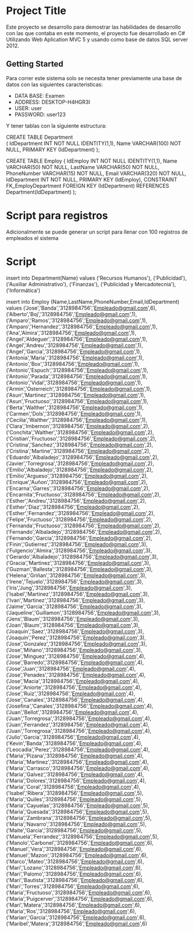 # Project Title

Este proyecto se desarrollo para demostrar las habilidades de desarrollo con las que contaba en este momento, el proyecto fue desarrollado en C# Utilizando Web Aplication MVC 5 y usando como base de datos SQL server 2012.

## Getting Started

Para correr este sistema solo se necesita tener previamente una base de datos con las siguientes caracteristicas:

* DATA BASE: Examen
* ADDRESS: DESKTOP-H4HGR3I
* USER: user
* PASSWORD: user123

Y tener tablas con la siguiente estructura:

CREATE TABLE Department  
(
	IdDepartment INT NOT NULL IDENTITY(1,1),
	Name VARCHAR(100) NOT NULL,
	PRIMARY KEY (IdDepartment)
);

CREATE TABLE Employ (
    IdEmploy INT NOT NULL IDENTITY(1,1),
    Name VARCHAR(50) NOT NULL,
	LastName VARCHAR(50) NOT NULL,
	PhoneNumber VARCHAR(15) NOT NULL,
	Email VARCHAR(320) NOT NULL,
    IdDepartment INT NOT NULL,
    PRIMARY KEY (IdEmploy),
    CONSTRAINT FK_EmployDepartment FOREIGN KEY (IdDepartment)
    REFERENCES Department(IdDepartment)
);

# Script para registros

Adicionalmente se puede generar un script para llenar con 100 registros de empleados el sistema

# Script

insert into Department(Name) values
('Recursos Humanos'),
('Publicidad'),
('Auxiliar Administrativo'),
('Finanzas'),
('Publicidad y Mercadotecnia'),
('Informática')

insert into Employ (Name,LastName,PhoneNumber,Email,IdDepartment) values
('Jose','Banda','3128984756','Empleado@gmail.com',6),
('Alberto','Boj','3128984756','Empleado@gmail.com',1),
('Amparo','Ramos','3128984756','Empleado@gmail.com',1),
('Amparo','Hernandez','3128984756','Empleado@gmail.com',1),
('Ana','Almira','3128984756','Empleado@gmail.com',1),
('Angel','Aldeguer','3128984756','Empleado@gmail.com',1),
('Angel','Andreu','3128984756','Empleado@gmail.com',1),
('Angel','Garcia','3128984756','Empleado@gmail.com',1),
('Antonia','Maria','3128984756','Empleado@gmail.com',1),
('Antonio','Box','3128984756','Empleado@gmail.com',1),
('Antonio','Espuch','3128984756','Empleado@gmail.com',1),
('Antonio','Parada','3128984756','Empleado@gmail.com',1),
('Antonio','Vidal','3128984756','Empleado@gmail.com',1),
('Armin','Osterreich','3128984756','Empleado@gmail.com',1),
('Asun','Martinez','3128984756','Empleado@gmail.com',1),
('Asun','Fructuoso','3128984756','Empleado@gmail.com',1),
('Berta','Walther','3128984756','Empleado@gmail.com',1),
('Carmen','Dols','3128984756','Empleado@gmail.com',1),
('Cecilia','Walther','3128984756','Empleado@gmail.com',1),
('Clara','Imbernon','3128984756','Empleado@gmail.com',2),
('Conchita','Walther','3128984756','Empleado@gmail.com',2),
('Cristian','Fructuoso','3128984756','Empleado@gmail.com',2),
('Cristina','Sanchez','3128984756','Empleado@gmail.com',2),
('Cristina','Martine','3128984756','Empleado@gmail.com',2),
('Eduardo','Albaladejo','3128984756','Empleado@gmail.com',2),
('Javier','Torregrosa','3128984756','Empleado@gmail.com',2),
('Emilio','Albaladejo','3128984756','Empleado@gmail.com',2),
('Emilio','Argueso','3128984756','Empleado@gmail.com',2),
('Enrique','Auñon','3128984756','Empleado@gmail.com',2),
('Encarna','Garres','3128984756','Empleado@gmail.com',2),
('Encarnita','Fructuoso','3128984756','Empleado@gmail.com',2),
('Esther','Andreu','3128984756','Empleado@gmail.com',2),
('Esther','Diaz','3128984756','Empleado@gmail.com',2),
('Esther','Fernandez','3128984756','Empleado@gmail.com',2),
('Felipe','Fructuoso','3128984756','Empleado@gmail.com',2),
('Fernanda','Fructuoso','3128984756','Empleado@gmail.com',2),
('Fernando','Albaladejo','3128984756','Empleado@gmail.com',2),
('Fernando','Garcia','3128984756','Empleado@gmail.com',2),
('Finin','Gutierrez','3128984756','Empleado@gmail.com',3),
('Fulgencio','Almira','3128984756','Empleado@gmail.com',3),
('Gerardo','Albaladejo','3128984756','Empleado@gmail.com',3),
('Gracia','Martinez','3128984756','Empleado@gmail.com',3),
('Guzman','Ballesta','3128984756','Empleado@gmail.com',3),
('Helena','Griñan','3128984756','Empleado@gmail.com',3),
('Irene','Tejuelo','3128984756','Empleado@gmail.com',3),
('Iris','Jung','3128984756','Empleado@gmail.com',3),
('Isabel','Martinez','3128984756','Empleado@gmail.com',3),
('Ivan','Martinez','3128984756','Empleado@gmail.com',3),
('Jaime','Garcia','3128984756','Empleado@gmail.com',3),
('Jaqueline','Guillamon','3128984756','Empleado@gmail.com',3),
('Jens','Blaum','3128984756','Empleado@gmail.com',3),
('Joan','Blaum','3128984756','Empleado@gmail.com',3),
('Joaquin','Saez','3128984756','Empleado@gmail.com',3),
('Joaquin','Perez','3128984756','Empleado@gmail.com',3),
('Jose','Gonzalez','3128984756','Empleado@gmail.com',3),
('Jose','Miñano','3128984756','Empleado@gmail.com',3),
('Jose','Minguez','3128984756','Empleado@gmail.com',4),
('Jose','Barredo','3128984756','Empleado@gmail.com',4),
('Jose','Juan','3128984756','Empleado@gmail.com',4),
('Jose','Penades','3128984756','Empleado@gmail.com',4),
('Jose','Macia','3128984756','Empleado@gmail.com',4),
('Jose','Aniorte','3128984756','Empleado@gmail.com',4),
('Jose','Ruiz','3128984756','Empleado@gmail.com',4),
('Jose','Canales','3128984756','Empleado@gmail.com',4),
('Josefina','Canales','3128984756','Empleado@gmail.com',4),
('Juan','Bellot','3128984756','Empleado@gmail.com',4),
('Juan','Torregrosa','3128984756','Empleado@gmail.com',4),
('Juan','Ferrandez','3128984756','Empleado@gmail.com',4),
('Juan','Torregrosa','3128984756','Empleado@gmail.com',4),
('Julio','Garcia','3128984756','Empleado@gmail.com',4),
('Kevin','Banda','3128984756','Empleado@gmail.com',4),
('Leocadia','Perez','3128984756','Empleado@gmail.com',4),
('Maria','Pizana','3128984756','Empleado@gmail.com',4),
('Maria','Martinez','3128984756','Empleado@gmail.com',4),
('Maria','Carrasco','3128984756','Empleado@gmail.com',4),
('Maria','Galvez','3128984756','Empleado@gmail.com',4),
('Maria','Dolores','3128984756','Empleado@gmail.com',4),
('Maria','Coral','3128984756','Empleado@gmail.com',4),
('Isabel','Ribera','3128984756','Empleado@gmail.com',5),
('Maria','Quiles','3128984756','Empleado@gmail.com',5),
('Maria','Cayuelas','3128984756','Empleado@gmail.com',5),
('Maria','Quesada','3128984756','Empleado@gmail.com',5),
('Maria','Zambrana','3128984756','Empleado@gmail.com',5),
('Maria','Navarro','3128984756','Empleado@gmail.com',5),
('Maite','Garcia','3128984756','Empleado@gmail.com',5),
('Manuela','Ferrandez','3128984756','Empleado@gmail.com',5),
('Manolo','Carbonel','3128984756','Empleado@gmail.com',6),
('Manuel','Vera','3128984756','Empleado@gmail.com',6),
('Manuel','Mazon','3128984756','Empleado@gmail.com',6),
('Marco','Mateo','3128984756','Empleado@gmail.com',6),
('Mari','Lozano','3128984756','Empleado@gmail.com',6),
('Mari','Palomo','3128984756','Empleado@gmail.com',6),
('Mari','Bautista','3128984756','Empleado@gmail.com',6),
('Mari','Torres','3128984756','Empleado@gmail.com',6),
('Maria','Fructuoso','3128984756','Empleado@gmail.com',6),
('Maria','Puigcerver','3128984756','Empleado@gmail.com',6),
('Mari','Matera','3128984756','Empleado@gmail.com',6),
('Maria','Ros','3128984756','Empleado@gmail.com',6),
('Marian','Garcia','3128984756','Empleado@gmail.com',6),
('Maribel','Matera','3128984756','Empleado@gmail.com',6)
